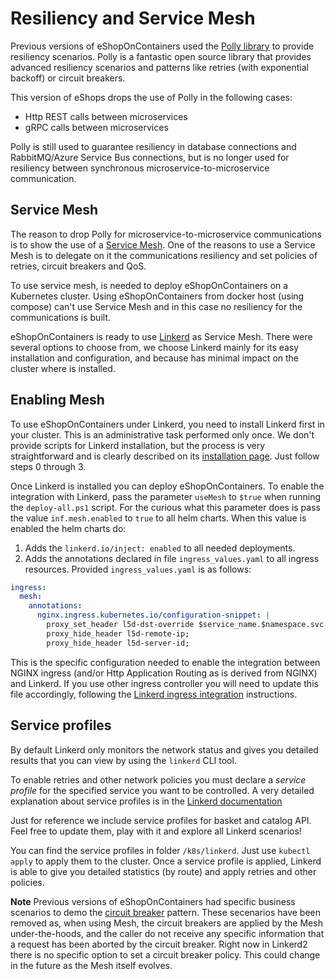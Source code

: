 # Resiliency and Service Mesh

Previous versions of eShopOnContainers used the [Polly library](https://github.com/App-vNext/Polly) to provide resiliency scenarios. Polly is a fantastic open source library that provides advanced resiliency scenarios and patterns like retries (with exponential backoff) or circuit breakers.

This version of eShops drops the use of Polly in the following cases:

* Http REST calls between microservices
* gRPC calls between microservices

Polly is still used to guarantee resiliency in database connections and RabbitMQ/Azure Service Bus connections, but is no longer used for resiliency between synchronous microservice-to-microservice communication.

## Service Mesh

The reason to drop Polly for microservice-to-microservice communications is to show the use of a [Service Mesh](https://docs.microsoft.com/en-us/dotnet/architecture/cloud-native/service-mesh-communication-infrastructure). One of the reasons to use a Service Mesh is to delegate on it the communications resiliency and set policies of retries, circuit breakers and QoS.

To use service mesh, is needed to deploy eShopOnContainers on a Kubernetes cluster. Using eShopOnContainers from docker host (using compose) can't use Service Mesh and in this case no resiliency for the communications is built.

eShopOnContainers is ready to use [Linkerd](https://linkerd.io) as Service Mesh. There were several options to choose from, we choose Linkerd mainly for its easy installation and configuration, and because has minimal impact on the cluster where is installed.

## Enabling Mesh

To use eShopOnContainers under Linkerd, you need to install Linkerd first in your cluster. This is an administrative task performed only once. We don't provide scripts for Linkerd installation, but the process is very straightforward and is clearly described on its [installation page](https://linkerd.io/2/getting-started/). Just follow steps 0 through 3.

Once Linkerd is installed you can deploy eShopOnContainers. To enable the integration with Linkerd, pass the parameter `useMesh` to `$true` when running the `deploy-all.ps1` script. For the curious what this parameter does is pass the value `inf.mesh.enabled` to `true` to all helm charts. When this value is enabled the helm charts do:

1. Adds the `linkerd.io/inject: enabled` to all needed deployments.
2. Adds the annotations declared in file `ingress_values.yaml` to all ingress resources. Provided `ingress_values.yaml` is as follows:

```yaml
ingress:
  mesh:
    annotations:
      nginx.ingress.kubernetes.io/configuration-snippet: |
        proxy_set_header l5d-dst-override $service_name.$namespace.svc.cluster.local:$service_port;
        proxy_hide_header l5d-remote-ip;
        proxy_hide_header l5d-server-id;
``` 

This is the specific configuration needed to enable the integration between NGINX ingress (and/or Http Application Routing as is derived from NGINX) and Linkerd. If you use other ingress controller you will need to update this file accordingly, following the [Linkerd ingress integration](https://linkerd.io/2/tasks/using-ingress/) instructions.

## Service profiles

By default Linkerd only monitors the network status and gives you detailed results that you can view by using the `linkerd` CLI tool.

To enable retries and other network policies you must declare a _service profile_ for the specified service you want to be controlled. A very detailed explanation about service profiles is in the [Linkerd documentation](https://linkerd.io/2/tasks/setting-up-service-profiles/)

Just for reference we include service profiles for basket and catalog API. Feel free to update them, play with it and explore all Linkerd scenarios!

You can find the service profiles in folder `/k8s/linkerd`. Just use `kubectl apply` to apply them to the cluster. Once a service profile is applied, Linkerd is able to give you detailed statistics (by route) and apply retries and other policies.

**Note** Previous versions of eShopOnContainers had specific business scenarios to demo the [circuit breaker](https://en.wikipedia.org/wiki/Circuit_breaker_design_pattern) pattern. These secenarios have been removed as, when using Mesh, the circuit breakers are applied by the Mesh under-the-hoods, and the caller do not receive any specific information that a request has been aborted by the circuit breaker. Right now in Linkerd2 there is no specific option to set a circuit breaker policy. This could change in the future as the Mesh itself evolves.




